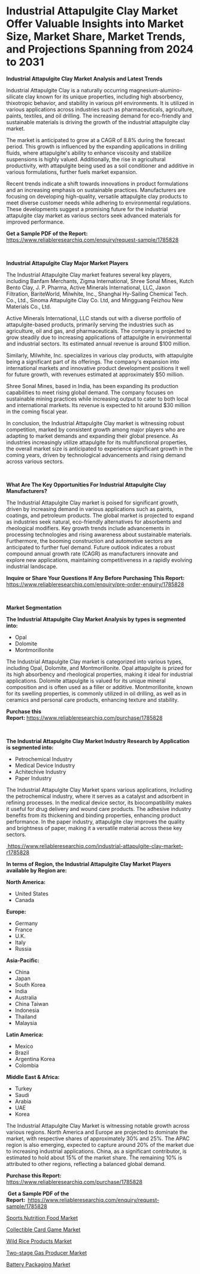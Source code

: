 <p><h1>Industrial Attapulgite Clay Market Offer Valuable Insights into Market Size, Market Share, Market Trends, and Projections Spanning from 2024 to 2031</h1></p><p><strong>Industrial Attapulgite Clay Market Analysis and Latest Trends</strong></p>
<p><p>Industrial Attapulgite Clay is a naturally occurring magnesium-alumino-silicate clay known for its unique properties, including high absorbency, thixotropic behavior, and stability in various pH environments. It is utilized in various applications across industries such as pharmaceuticals, agriculture, paints, textiles, and oil drilling. The increasing demand for eco-friendly and sustainable materials is driving the growth of the industrial attapulgite clay market.</p><p>The market is anticipated to grow at a CAGR of 8.8% during the forecast period. This growth is influenced by the expanding applications in drilling fluids, where attapulgite's ability to enhance viscosity and stabilize suspensions is highly valued. Additionally, the rise in agricultural productivity, with attapulgite being used as a soil conditioner and additive in various formulations, further fuels market expansion. </p><p>Recent trends indicate a shift towards innovations in product formulations and an increasing emphasis on sustainable practices. Manufacturers are focusing on developing high-quality, versatile attapulgite clay products to meet diverse customer needs while adhering to environmental regulations. These developments suggest a promising future for the industrial attapulgite clay market as various sectors seek advanced materials for improved performance.</p></p>
<p><strong>Get a Sample PDF of the Report:&nbsp;</strong> <a href="https://www.reliableresearchiq.com/enquiry/request-sample/1785828?utm_campaign=99&utm_medium=2&utm_source=Github&utm_content=ia&utm_term=09102024&utm_id=industrial-attapulgite-clay">https://www.reliableresearchiq.com/enquiry/request-sample/1785828</a></p>
<p>&nbsp;</p>
<p><strong>Industrial Attapulgite Clay Major Market Players</strong></p>
<p><p>The Industrial Attapulgite Clay market features several key players, including Banfam Merchants, Zigma International, Shree Sonal Mines, Kutch Bento Clay, J. P. Pharma, Active Minerals International, LLC, Jaxon Filtration, BariteWorld, Milwhite, Inc., Shanghai Hy-Sailing Chemical Tech. Co., Ltd., Sinoma Attapulgite Clay Co. Ltd, and Mingguang Feizhou New Materials Co., Ltd. </p><p>Active Minerals International, LLC stands out with a diverse portfolio of attapulgite-based products, primarily serving the industries such as agriculture, oil and gas, and pharmaceuticals. The company is projected to grow steadily due to increasing applications of attapulgite in environmental and industrial sectors. Its estimated annual revenue is around $100 million.</p><p>Similarly, Milwhite, Inc. specializes in various clay products, with attapulgite being a significant part of its offerings. The company's expansion into international markets and innovative product development positions it well for future growth, with revenues estimated at approximately $50 million.</p><p>Shree Sonal Mines, based in India, has been expanding its production capabilities to meet rising global demand. The company focuses on sustainable mining practices while increasing output to cater to both local and international markets. Its revenue is expected to hit around $30 million in the coming fiscal year.</p><p>In conclusion, the Industrial Attapulgite Clay market is witnessing robust competition, marked by consistent growth among major players who are adapting to market demands and expanding their global presence. As industries increasingly utilize attapulgite for its multifunctional properties, the overall market size is anticipated to experience significant growth in the coming years, driven by technological advancements and rising demand across various sectors.</p></p>
<p>&nbsp;</p>
<p><strong>What Are The Key Opportunities For Industrial Attapulgite Clay Manufacturers?</strong></p>
<p><p>The Industrial Attapulgite Clay market is poised for significant growth, driven by increasing demand in various applications such as paints, coatings, and petroleum products. The global market is projected to expand as industries seek natural, eco-friendly alternatives for absorbents and rheological modifiers. Key growth trends include advancements in processing technologies and rising awareness about sustainable materials. Furthermore, the booming construction and automotive sectors are anticipated to further fuel demand. Future outlook indicates a robust compound annual growth rate (CAGR) as manufacturers innovate and explore new applications, maintaining competitiveness in a rapidly evolving industrial landscape.</p></p>
<p><strong>Inquire or Share Your Questions If Any Before Purchasing This Report:</strong> <a href="https://www.reliableresearchiq.com/enquiry/pre-order-enquiry/1785828?utm_campaign=99&utm_medium=2&utm_source=Github&utm_content=ia&utm_term=09102024&utm_id=industrial-attapulgite-clay">https://www.reliableresearchiq.com/enquiry/pre-order-enquiry/1785828</a></p>
<p>&nbsp;</p>
<p><strong>Market Segmentation</strong></p>
<p><strong>The Industrial Attapulgite Clay Market Analysis by types is segmented into:</strong></p>
<p><ul><li>Opal</li><li>Dolomite</li><li>Montmorillonite</li></ul></p>
<p><p>The Industrial Attapulgite Clay market is categorized into various types, including Opal, Dolomite, and Montmorillonite. Opal attapulgite is prized for its high absorbency and rheological properties, making it ideal for industrial applications. Dolomite attapulgite is valued for its unique mineral composition and is often used as a filler or additive. Montmorillonite, known for its swelling properties, is commonly utilized in oil drilling, as well as in ceramics and personal care products, enhancing texture and stability.</p></p>
<p><strong>Purchase this Report:&nbsp;</strong><a href="https://www.reliableresearchiq.com/purchase/1785828?utm_campaign=99&utm_medium=2&utm_source=Github&utm_content=ia&utm_term=09102024&utm_id=industrial-attapulgite-clay">https://www.reliableresearchiq.com/purchase/1785828</a></p>
<p>&nbsp;</p>
<p><strong>The Industrial Attapulgite Clay Market Industry Research by Application is segmented into:</strong></p>
<p><ul><li>Petrochemical Industry</li><li>Medical Device Industry</li><li>Achitechive Industry</li><li>Paper Industry</li></ul></p>
<p><p>The Industrial Attapulgite Clay Market spans various applications, including the petrochemical industry, where it serves as a catalyst and adsorbent in refining processes. In the medical device sector, its biocompatibility makes it useful for drug delivery and wound care products. The adhesive industry benefits from its thickening and binding properties, enhancing product performance. In the paper industry, attapulgite clay improves the quality and brightness of paper, making it a versatile material across these key sectors.</p></p>
<p><a href="https://www.reliableresearchiq.com/industrial-attapulgite-clay-market-r1785828?utm_campaign=99&utm_medium=2&utm_source=Github&utm_content=ia&utm_term=09102024&utm_id=industrial-attapulgite-clay">&nbsp;https://www.reliableresearchiq.com/industrial-attapulgite-clay-market-r1785828</a></p>
<p><strong>In terms of Region, the Industrial Attapulgite Clay Market Players available by Region are:</strong></p>
<p>
    <p> <strong> North America: </strong>
        <ul>
            <li>United States</li>
            <li>Canada</li>
        </ul>
        </p> 
    <p> <strong> Europe: </strong>
        <ul>
            <li>Germany</li>
            <li>France</li>
            <li>U.K.</li>
            <li>Italy</li>
            <li>Russia</li>
        </ul>
        </p> 
    <p> <strong> Asia-Pacific: </strong>
        <ul>
            <li>China</li>
            <li>Japan</li>
            <li>South Korea</li>
            <li>India</li>
            <li>Australia</li>
            <li>China Taiwan</li>
            <li>Indonesia</li>
            <li>Thailand</li>
            <li>Malaysia</li>
        </ul>
        </p> 
    <p> <strong> Latin America: </strong>
        <ul>
            <li>Mexico</li>
            <li>Brazil</li>
            <li>Argentina Korea</li>
            <li>Colombia</li>
        </ul>
        </p> 
    <p> <strong> Middle East & Africa: </strong>
        <ul>
            <li>Turkey</li>
            <li>Saudi</li>
            <li>Arabia</li>
            <li>UAE</li>
            <li>Korea</li>
        </ul>
    </p>
    </p>
<p><p>The Industrial Attapulgite Clay Market is witnessing notable growth across various regions. North America and Europe are projected to dominate the market, with respective shares of approximately 30% and 25%. The APAC region is also emerging, expected to capture around 20% of the market due to increasing industrial applications. China, as a significant contributor, is estimated to hold about 15% of the market share. The remaining 10% is attributed to other regions, reflecting a balanced global demand.</p></p>
<p><strong>Purchase this Report: </strong><a href="https://www.reliableresearchiq.com/purchase/1785828?utm_campaign=99&utm_medium=2&utm_source=Github&utm_content=ia&utm_term=09102024&utm_id=industrial-attapulgite-clay">https://www.reliableresearchiq.com/purchase/1785828</a></p>
<p>&nbsp;<strong>Get a Sample PDF of the Report:&nbsp;&nbsp;</strong><a href="https://www.reliableresearchiq.com/enquiry/request-sample/1785828?utm_campaign=99&utm_medium=2&utm_source=Github&utm_content=ia&utm_term=09102024&utm_id=industrial-attapulgite-clay">https://www.reliableresearchiq.com/enquiry/request-sample/1785828</a></p>
<p><strong></strong></p>
<p><p><a href="https://issuu.com/reportprime-2/docs/sports-nutrition-food-market-size-2_efdf7de9bf3a0e?utm_campaign=99&utm_medium=2&utm_source=Github&utm_content=ia&utm_term=09102024&utm_id=industrial-attapulgite-clay">Sports Nutrition Food Market</a></p><p><a href="https://www.linkedin.com/pulse/collectible-card-game-market-global-regional-analysis-6gdae?utm_campaign=99&utm_medium=2&utm_source=Github&utm_content=ia&utm_term=09102024&utm_id=industrial-attapulgite-clay">Collectible Card Game Market</a></p><p><a href="https://issuu.com/reportprime-2/docs/wild-rice-products-market-size-2030_317ac760dbc799?utm_campaign=99&utm_medium=2&utm_source=Github&utm_content=ia&utm_term=09102024&utm_id=industrial-attapulgite-clay">Wild Rice Products Market</a></p><p><a href="https://github.com/ElviraDur475/Market-Research-Report-List-1/blob/main/two-stage-gas-producer-market.md?utm_campaign=99&utm_medium=2&utm_source=Github&utm_content=ia&utm_term=09102024&utm_id=industrial-attapulgite-clay">Two-stage Gas Producer Market</a></p><p><a href="https://www.linkedin.com/pulse/global-battery-packaging-nexus-sector-confluences-regional-sgl1e?utm_campaign=99&utm_medium=2&utm_source=Github&utm_content=ia&utm_term=09102024&utm_id=industrial-attapulgite-clay">Battery Packaging Market</a></p></p>